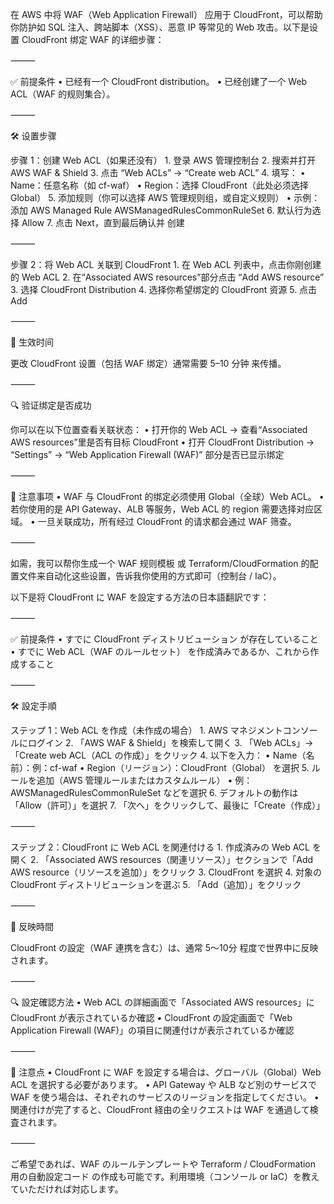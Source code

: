 在 AWS 中将 WAF（Web Application Firewall） 应用于 CloudFront，可以帮助你防护如 SQL 注入、跨站脚本（XSS）、恶意 IP 等常见的 Web 攻击。以下是设置 CloudFront 绑定 WAF 的详细步骤：

⸻

✅ 前提条件
	•	已经有一个 CloudFront distribution。
	•	已经创建了一个 Web ACL（WAF 的规则集合）。

⸻

🛠 设置步骤

步骤 1：创建 Web ACL（如果还没有）
	1.	登录 AWS 管理控制台
	2.	搜索并打开 AWS WAF & Shield
	3.	点击 “Web ACLs” → “Create web ACL”
	4.	填写：
	•	Name：任意名称（如 cf-waf）
	•	Region：选择 CloudFront（此处必须选择 Global）
	5.	添加规则（你可以选择 AWS 管理规则组，或自定义规则）
	•	示例：添加 AWS Managed Rule AWSManagedRulesCommonRuleSet
	6.	默认行为选择 Allow
	7.	点击 Next，直到最后确认并 创建

⸻

步骤 2：将 Web ACL 关联到 CloudFront
	1.	在 Web ACL 列表中，点击你刚创建的 Web ACL
	2.	在“Associated AWS resources”部分点击 “Add AWS resource”
	3.	选择 CloudFront Distribution
	4.	选择你希望绑定的 CloudFront 资源
	5.	点击 Add

⸻

🔁 生效时间

更改 CloudFront 设置（包括 WAF 绑定）通常需要 5–10 分钟 来传播。

⸻

🔍 验证绑定是否成功

你可以在以下位置查看关联状态：
	•	打开你的 Web ACL → 查看“Associated AWS resources”里是否有目标 CloudFront
	•	打开 CloudFront Distribution → “Settings” → “Web Application Firewall (WAF)” 部分是否已显示绑定

⸻

📌 注意事项
	•	WAF 与 CloudFront 的绑定必须使用 Global（全球）Web ACL。
	•	若你使用的是 API Gateway、ALB 等服务，Web ACL 的 region 需要选择对应区域。
	•	一旦关联成功，所有经过 CloudFront 的请求都会通过 WAF 筛查。

⸻

如需，我可以帮你生成一个 WAF 规则模板 或 Terraform/CloudFormation 的配置文件来自动化这些设置，告诉我你使用的方式即可（控制台 / IaC）。




以下是将 CloudFront に WAF を設定する方法の日本語翻訳です：

⸻

✅ 前提条件
	•	すでに CloudFront ディストリビューション が存在していること
	•	すでに Web ACL（WAF のルールセット） を作成済みであるか、これから作成すること

⸻

🛠 設定手順

ステップ 1：Web ACL を作成（未作成の場合）
	1.	AWS マネジメントコンソールにログイン
	2.	「AWS WAF & Shield」を検索して開く
	3.	「Web ACLs」→「Create web ACL（ACL の作成）」をクリック
	4.	以下を入力：
	•	Name（名前）：例：cf-waf
	•	Region（リージョン）：CloudFront（Global） を選択
	5.	ルールを追加（AWS 管理ルールまたはカスタムルール）
	•	例：AWSManagedRulesCommonRuleSet などを選択
	6.	デフォルトの動作は「Allow（許可）」を選択
	7.	「次へ」をクリックして、最後に「Create（作成）」

⸻

ステップ 2：CloudFront に Web ACL を関連付ける
	1.	作成済みの Web ACL を開く
	2.	「Associated AWS resources（関連リソース）」セクションで「Add AWS resource（リソースを追加）」をクリック
	3.	CloudFront を選択
	4.	対象の CloudFront ディストリビューションを選ぶ
	5.	「Add（追加）」をクリック

⸻

🔁 反映時間

CloudFront の設定（WAF 連携を含む）は、通常 5〜10分 程度で世界中に反映されます。

⸻

🔍 設定確認方法
	•	Web ACL の詳細画面で「Associated AWS resources」に CloudFront が表示されているか確認
	•	CloudFront の設定画面で「Web Application Firewall (WAF)」の項目に関連付けが表示されているか確認

⸻

📌 注意点
	•	CloudFront に WAF を設定する場合は、グローバル（Global）Web ACL を選択する必要があります。
	•	API Gateway や ALB など別のサービスで WAF を使う場合は、それぞれのサービスのリージョンを指定してください。
	•	関連付けが完了すると、CloudFront 経由の全リクエストは WAF を通過して検査されます。

⸻

ご希望であれば、WAF のルールテンプレートや Terraform / CloudFormation 用の自動設定コード の作成も可能です。利用環境（コンソール or IaC）を教えていただければ対応します。












